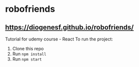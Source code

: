 # robofriends
## https://diogenesf.github.io/robofriends/

Tutorial for udemy course - React
To run the project:

1. Clone this repo
2. Run `npm install`
3. Run `npm start`
